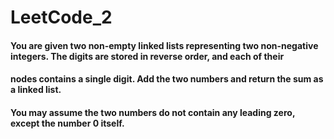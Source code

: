 # LeetCode_2

#### You are given two **non-empty** linked lists representing two non-negative integers. The digits are stored in reverse order, and each of their 

#### nodes contains a single digit. Add the two numbers and return the sum as a linked list.

#### You may assume the two numbers do not contain any leading zero, except the number 0 itself.
